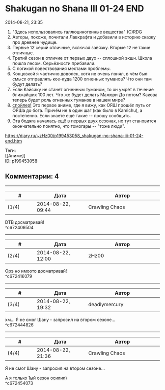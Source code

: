 Shakugan no Shana III 01-24 END
===============================

  
2014-08-21, 23:35  
 1. "Здесь использовались галлюциногенные вещества" (С)RDG   
 2. Авторы, похоже, почитали Лавкрафта и добавили в историю сказку про древнее чудище.   
 3. Первые 12 серий отличные, включая завязку. Вторые 12 не такие отличные.   
 4. Третий сезон в отличие от первых двух -- сплошной экшн. Школа пошла лесом. Серьёзности прибавили.   
 5. С логикой повествования местами проблемы.   
 6. Концовкой я частично доволен, хотя не очень понял, в чём был смысл отправлять кое-куда 1200 огненных туманов? Что они там будут делать?   
 7. Если Кэйсаку не станет огненным туманом, то он умрёт в течение ближайших 100 лет. Что же будет делать Мажори До потом? Какова теперь будет роль огненных туманов в нашем мире?   
 8.  [спойлер!](https://zHz00.diary.ru/p199453058.htm?index=1#linkmore199453058m1)    Это первое аниме, где я вижу, как ОЯШ прошёл путь от ОЯШа до бога. Причём не в один шаг (как было в Kamichu), а постепенно. Если знаете ещё такие -- прошу сообщить.     
 9. Эта бодяга началась ещё в первых двух сезонах, но тут становится окончательно понятно, что томогары -- "тоже люди".   
  
<https://diary.ru/~zHz00/p199453058_shakugan-no-shana-iii-01-24-end.htm>  
  
Теги:  
[[Аниме]]  
ID: p199453058  


Комментарии: 4
--------------

  


---



|         #         |              Дата              |                     Автор                     |           ID           |
| --- | --- | --- | --- |
| (1/4) | 2014-08-22, 09:44 | Crawling Chaos | c672409504 |

  
 DTB досматривай!   
 ^c672409504

---



|         #         |              Дата              |                     Автор                     |           ID           |
| --- | --- | --- | --- |
| (2/4) | 2014-08-22, 12:00 | zHz00 | c672416079 |

  
 Орэ но имоото досматривай!   
 ^c672416079

---



|         #         |              Дата              |                     Автор                     |           ID           |
| --- | --- | --- | --- |
| (3/4) | 2014-08-22, 19:32 | deadlymercury | c672444826 |

  
 хм... Я не смог Шану - запросил на втором сезоне...   
 ^c672444826

---



|         #         |              Дата              |                     Автор                     |           ID           |
| --- | --- | --- | --- |
| (4/4) | 2014-08-22, 21:36 | Crawling Chaos | c672454073 |

  
  Я не смог Шану - запросил на втором сезоне...    
   
 А я только 1ый сезон осилил)   
 ^c672454073